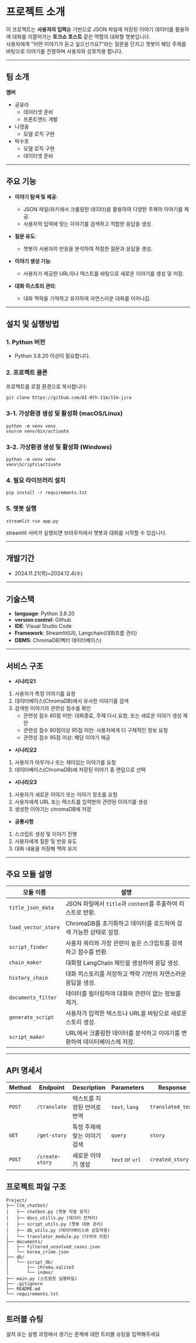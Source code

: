 # 프로젝트 소개

이 프로젝트는 **사용자의 입력**을 기반으로 JSON 파일에 저장된 이야기 데이터를 활용하여 대화를 이끌어가는 **토크쇼 호스트** 같은 역할의 대화형 챗봇입니다.  
사용자에게 "어떤 이야기가 듣고 싶으신가요?"라는 질문을 던지고 챗봇이 해당 주제를 바탕으로 이야기를 진행하며 사용자와 상호작용 합니다.

---
## 팀 소개
**멤버**
- 공유라
    - 데이터셋 준비
    - 프론트앤드 개발
- 나영웅
    - 모델 로직 구현 
- 박수호
    - 모델 로직 구현
    - 데이터셋 준비
---
## 주요 기능

- **이야기 탐색 및 제공**:
  - JSON 파일(위키에서 크롤링한 데이터)을 활용하여 다양한 주제의 이야기를 제공.
  - 사용자의 입력에 맞는 이야기를 검색하고 적합한 응답을 생성.

- **질문 유도**:
  - 챗봇이 사용자의 반응을 분석하여 적절한 질문과 응답을 생성.

- **이야기 생성 기능**:
  - 사용자가 제공한 URL이나 텍스트를 바탕으로 새로운 이야기를 생성 및 저장.

- **대화 히스토리 관리**:
  - 대화 맥락을 기억하고 유지하여 자연스러운 대화를 이어나감.

---


## 설치 및 실행방법

### 1. Python 버전
- Python 3.8.20 이상이 필요합니다.

### 2. 프로젝트 클론
프로젝트를 로컬 환경으로 복사합니다:
``` bash
git clone https://github.com/AI-8th-11m/11m-jira
```

### 3-1. 가상환경 생성 및 활성화 (macOS/Linux)
```
python -m venv venv
source venv/bin/activate
```

### 3-2. 가상환경 생성 및 활성화 (Windows)
```
python -m venv venv
venv\Scripts\activate
```

### 4. 필요 라이브러리 설치
```
pip install -r requirements.txt
```

### 5. 챗봇 실행
```
streamlit run app.py
```
streamlit 서버가 실행되면 브라우저에서 챗봇과 대화를 시작할 수 있습니다.

---

## 개발기간
- 2024.11.21(목)~2024.12.4(수)

---
## 기술스택
- **language**: Python 3.8.20
- **version control**: Github
- **IDE**: Visual Studio Code
- **Framework**: Streamlit(UI), Langchain(대화흐름 관리)
- **DBMS**: ChromaDB(벡터 데이터베이스)
---
## 서비스 구조
- **시나리오1**
1. 사용자가 특정 이야기를 요청
2. 데이터베이스(ChromaDB)에서 유사한 이야기를 검색
3. 검색한 이야기의 관련성 점수를 확인
    - 관련성 점수 80점 미만: 대화종료, 주제 다시 요청, 또는 새로운 이야기 생성 제안
    - 관련성 점수 80점이상 95점 미만: 사용자에게 더 구체적인 정보 요청
    - 관련성 점수 95점 이상: 해당 이야기 제공

- **시나리오2**
1. 사용자가 아무거나 또는 재미있는 이야기를 요청
2. 데이터베이스(ChromaDB)에 저장된 이야기 중 랜덤으로 선택

- **시나리오3**
1. 사용자가 새로운 이야기 또는 이야기 창조를 요청
2. 사용자에게 URL 또는 텍스트를 입력받아 관련된 이야기를 생성
3. 생성한 이야기는 chromaDB에 저장 

- **공통사항**
1. 스크립트 생성 및 이야기 진행
2. 사용자에게 질문 및 반응 유도
3. 대화 내용을 저장해 맥락 유지

---
## 주요 모듈 설명

| **모듈 이름**       | **설명**                                                                 |
|---------------------|-------------------------------------------------------------------------|
| `title_json_data`   | JSON 파일에서 `title`과 `content`를 추출하여 리스트로 반환.              |
| `load_vector_store` | ChromaDB를 초기화하고 데이터를 로드하여 검색 가능한 상태로 설정.         |
| `script_finder`     | 사용자 쿼리와 가장 관련이 높은 스크립트를 검색하고 점수를 반환.          |
| `chain_maker`       | 대화형 LangChain 체인을 생성하여 응답 생성.                              |
| `history_chain`     | 대화 히스토리를 저장하고 맥락 기반의 자연스러운 응답을 생성.            |
| `documents_filter`  | 데이터를 필터링하여 대화와 관련이 없는 정보를 제거.                     |
| `generate_script`   | 사용자가 입력한 텍스트나 URL을 바탕으로 새로운 스토리 생성.              |
| `script_maker`      | URL에서 크롤링한 데이터를 분석하고 이야기를 변환하여 데이터베이스에 저장. |

---
## API 명세서
| **Method** | **Endpoint**     | **Description**               | **Parameters**       | **Response**       |
|------------|------------------|-------------------------------|----------------------|--------------------|
| `POST`     | `/translate`     | 텍스트를 지정된 언어로 번역       | `text`, `lang`       | `translated_text`  |
| `GET`      | `/get-story`     | 특정 주제에 맞는 이야기 검색      | `query`              | `story`            |
| `POST`     | `/create-story`  | 새로운 이야기 생성              | `text` or `url`      | `created_story`    |

## 프로젝트 파일 구조
```
Project/
├── llm_chatbot/
│   ├── chatbot.py (챗봇 작동 로직)
│   ├── docs_utills.py (데이터 전처리)
│   ├── script_utils.py (챗봇 대본 관리)
│   ├── db_utils.py (데이터베이스와 상호작용)
│   └── translator_module.py (다국어 지원)
├── documents/
│   ├── filtered_unsolved_cases.json
│   └── korea_crime.json
├── db/
│   └── script_db/
│       ├── chroma.sqlite3
│       └── index/
├── main.py (스트림릿 실행파일)
├── .gitignore
├── README.md
└── requirements.txt
```
---

## 트러블 슈팅
설치 또는 실행 과정에서 생기는 문제에 대한 트러블 슈팅을 입력해주세요